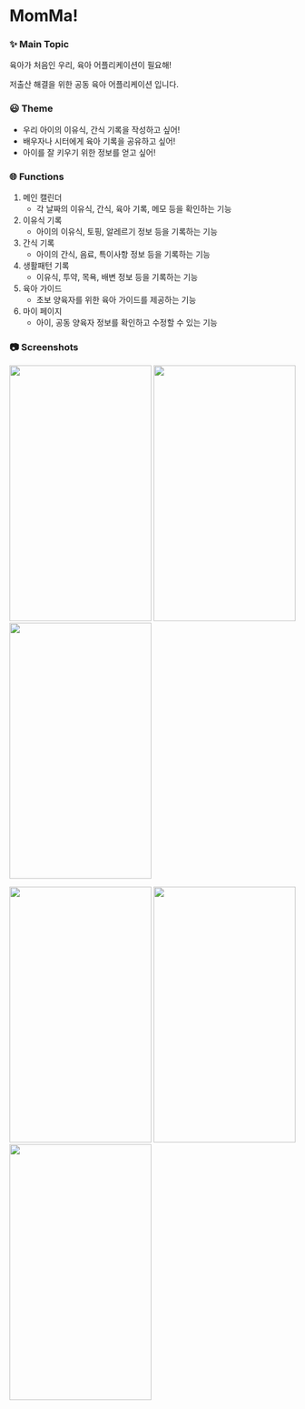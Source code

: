 # MomMa!

### :sparkles: Main Topic
육아가 처음인 우리, 육아 어플리케이션이 필요해!

저출산 해결을 위한 공동 육아 어플리케이션 <MomMa>입니다.


### :smiley: Theme
- 우리 아이의 이유식, 간식 기록을 작성하고 싶어!
- 배우자나 시터에게 육아 기록을 공유하고 싶어!
- 아이를 잘 키우기 위한 정보를 얻고 싶어!


### :globe_with_meridians: Functions
1. 메인 캘린더
   - 각 날짜의 이유식, 간식, 육아 기록, 메모 등을 확인하는 기능
2. 이유식 기록
   - 아이의 이유식, 토핑, 알레르기 정보 등을 기록하는 기능
3. 간식 기록
   - 아이의 간식, 음료, 특이사항 정보 등을 기록하는 기능
4. 생활패턴 기록
   - 이유식, 투약, 목욕, 배변 정보 등을 기록하는 기능
5. 육아 가이드
   - 초보 양육자를 위한 육아 가이드를 제공하는 기능
6. 마이 페이지
   - 아이, 공동 양육자 정보를 확인하고 수정할 수 있는 기능


### 📷 Screenshots
<img src="https://github.com/user-attachments/assets/851e4257-b2b2-4030-9d29-08d7060737d2" width="250" height="450"/> <img src="https://github.com/user-attachments/assets/1be59724-1a1b-4208-8823-4d8837c570f4" width="250" height="450"/> <img src="https://github.com/user-attachments/assets/38ac89a4-ca5b-45c7-b200-71bd7c44b8e8" width="250" height="450"/>

<img src="https://github.com/user-attachments/assets/2a3a3fe7-3819-4669-8898-f29576198d14" width="250" height="450"/> <img src="https://github.com/user-attachments/assets/5ec94ccc-a17b-4b83-964c-b18b7484f40d" width="250" height="450"/> 
<img src="https://github.com/user-attachments/assets/890977f1-93b4-45ff-a045-649d3168ea33" width="250" height="450"/>
